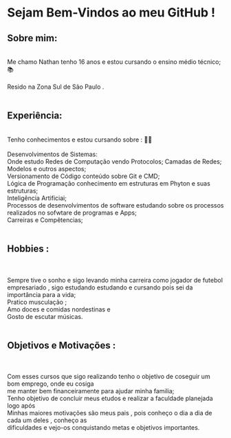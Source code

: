 <h1>Sejam Bem-Vindos ao meu GitHub ! </h1>

<h2>Sobre mim:</h2> <br>
Me chamo Nathan tenho 16 anos e estou cursando o ensino médio técnico; 📚 <br>
<br>
Resido na Zona Sul de São Paulo .<br>
<br>
<h2> Experiência: </h2> 
<br>
Tenho conhecimentos e estou cursando sobre : 👨‍💻 <br>
<br>
Desenvolvimentos de Sistemas: <br> Onde estudo Redes de Computação vendo Protocolos; Camadas de Redes; Modelos e outros aspectos;<br> 
Versionamento de Código conteúdo sobre Git e CMD;<br> 
Lógica de Programação conhecimento em estruturas em Phyton e suas estruturas; <br>
Inteligência Artificiai;<br>
Processos de desenvolvimentos de software estudando sobre os processos realizados no sofwtare de programas e Apps;<br>
Carreiras e Compêtencias;<br> 
<br>
<h2> Hobbies : </h2> <br>
<br>
Sempre tive o sonho e sigo levando minha carreira como jogador de futebol empresariado , sigo estudando estudando e cursando pois sei da importância para a vida; <br>
Pratico musculação ; <br>
Amo doces e comidas nordestinas e <br>
Gosto de escutar músicas.<br>
<br>
<h2> Objetivos e Motivações : </h2> <br>
<br>
Com esses cursos que sigo realizando tenho o objetivo de coseguir um bom emprego, onde eu cosiga<br>
me manter bem financeiramente para ajudar minha familia;<br>
Tenho objetivo de concluir meus etudos e realizar a faculdade planejada logo após<br>
Minhas maiores motivações são meus pais , pois conheço o dia a dia de cada um deles , conheço as <br>
dificuldades e vejo-os conquistando metas e objetivos importantes.</h2>
